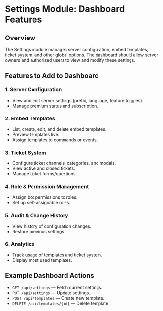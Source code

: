# Settings Module: Dashboard Features

## Overview

The Settings module manages server configuration, embed templates, ticket system, and other global options. The dashboard should allow server owners and authorized users to view and modify these settings.

## Features to Add to Dashboard

### 1. Server Configuration
- View and edit server settings (prefix, language, feature toggles).
- Manage premium status and subscription.

### 2. Embed Templates
- List, create, edit, and delete embed templates.
- Preview templates live.
- Assign templates to commands or events.

### 3. Ticket System
- Configure ticket channels, categories, and modals.
- View active and closed tickets.
- Manage ticket forms/questions.

### 4. Role & Permission Management
- Assign bot permissions to roles.
- Set up self-assignable roles.

### 5. Audit & Change History
- View history of configuration changes.
- Restore previous settings.

### 6. Analytics
- Track usage of templates and ticket system.
- Display most used templates.

## Example Dashboard Actions

- `GET /api/settings` — Fetch current settings.
- `PUT /api/settings` — Update settings.
- `POST /api/templates` — Create new template.
- `DELETE /api/templates/{id}` — Delete template.
